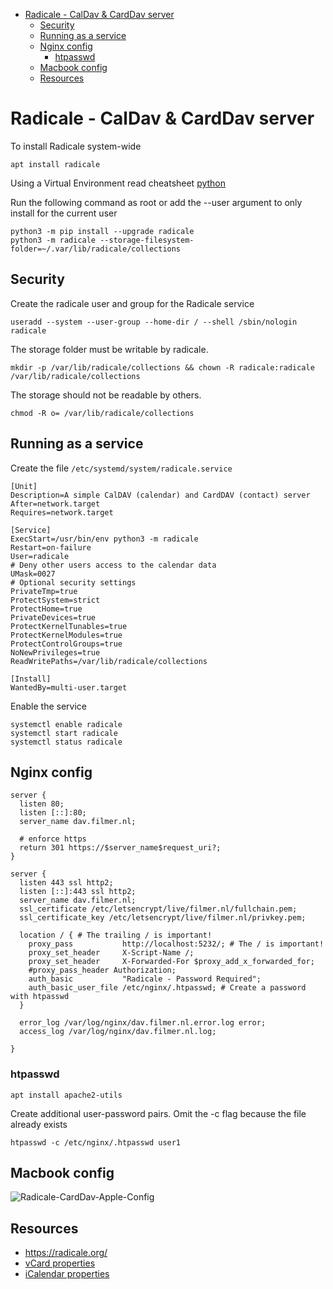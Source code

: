 - [Radicale - CalDav & CardDav server](#radicale---caldav--carddav-server)
  * [Security](#security)
  * [Running as a service](#running-as-a-service)
  * [Nginx config](#nginx-config)
    + [htpasswd](#htpasswd)
  * [Macbook config](#macbook-config)
  * [Resources](#resources)

<!-- END TOC -->

# Radicale - CalDav & CardDav server

   To install Radicale system-wide

    apt install radicale

Using a Virtual Environment read cheatsheet [python](python.md)

Run the following command as root or add the --user argument to only install for the current user

    python3 -m pip install --upgrade radicale
    python3 -m radicale --storage-filesystem-folder=~/.var/lib/radicale/collections

## Security

Create the radicale user and group for the Radicale service

    useradd --system --user-group --home-dir / --shell /sbin/nologin radicale

The storage folder must be writable by radicale.

    mkdir -p /var/lib/radicale/collections && chown -R radicale:radicale /var/lib/radicale/collections

The storage should not be readable by others.

    chmod -R o= /var/lib/radicale/collections

## Running as a service

Create the file `/etc/systemd/system/radicale.service`

````
[Unit]
Description=A simple CalDAV (calendar) and CardDAV (contact) server
After=network.target
Requires=network.target

[Service]
ExecStart=/usr/bin/env python3 -m radicale
Restart=on-failure
User=radicale
# Deny other users access to the calendar data
UMask=0027
# Optional security settings
PrivateTmp=true
ProtectSystem=strict
ProtectHome=true
PrivateDevices=true
ProtectKernelTunables=true
ProtectKernelModules=true
ProtectControlGroups=true
NoNewPrivileges=true
ReadWritePaths=/var/lib/radicale/collections

[Install]
WantedBy=multi-user.target
````

Enable the service

    systemctl enable radicale
    systemctl start radicale
    systemctl status radicale

## Nginx config

    server {
      listen 80;
      listen [::]:80;
      server_name dav.filmer.nl;

      # enforce https
      return 301 https://$server_name$request_uri?;
    }

    server {
      listen 443 ssl http2;
      listen [::]:443 ssl http2;
      server_name dav.filmer.nl;
      ssl_certificate /etc/letsencrypt/live/filmer.nl/fullchain.pem;
      ssl_certificate_key /etc/letsencrypt/live/filmer.nl/privkey.pem;

      location / { # The trailing / is important!
        proxy_pass           http://localhost:5232/; # The / is important!
        proxy_set_header     X-Script-Name /;
        proxy_set_header     X-Forwarded-For $proxy_add_x_forwarded_for;
        #proxy_pass_header Authorization;
        auth_basic           "Radicale - Password Required";
        auth_basic_user_file /etc/nginx/.htpasswd; # Create a password with htpasswd
      }

      error_log /var/log/nginx/dav.filmer.nl.error.log error;
      access_log /var/log/nginx/dav.filmer.nl.log;

    }

### htpasswd

    apt install apache2-utils

Create additional user-password pairs. Omit the -c flag because the file already exists

    htpasswd -c /etc/nginx/.htpasswd user1

## Macbook config

![Radicale-CardDav-Apple-Config](https://shared.filmer.nl/public/github/gtd/Radicale-CardDav-Apple.png)


## Resources

* <https://radicale.org/>
* [vCard properties](https://www.iana.org/assignments/vcard-elements/vcard-elements.xhtml)
* [iCalendar properties](https://www.iana.org/assignments/icalendar/icalendar.xhtml)
